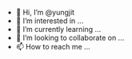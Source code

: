 - 👋 Hi, I’m @yungjit
- 👀 I’m interested in ...
- 🌱 I’m currently learning ...
- 💞️ I’m looking to collaborate on ...
- 📫 How to reach me ...

<!---
yungjit/yungjit is a ✨ special ✨ repository because its `README.md` (this file) appears on your GitHub profile.
You can click the Preview link to take a look at your changes.
--->
